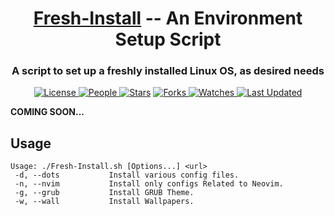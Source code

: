 <div align="center">

  <h1><a href="https://github.com/adityastomar67/Fresh-Install">Fresh-Install</a>  --  An Environment Setup Script</h1>
  <h3>A script to set up a freshly installed Linux OS, as desired needs</h3>

  
  <a href="https://github.com/adityastomar67/Fresh-Install/blob/main/LICENSE.md">
<img alt="License" src="https://img.shields.io/github/license/adityastomar67/Fresh-Install?style=flat&color=eee&label="> </a>

<a href="https://github.com/adityastomar67/Fresh-Install/graphs/contributors">
<img alt="People" src="https://img.shields.io/github/contributors/adityastomar67/Fresh-Install?style=flat&color=ffaaf2&label=People"> </a>

<a href="https://github.com/adityastomar67/Fresh-Install/stargazers">
<img alt="Stars" src="https://img.shields.io/github/stars/adityastomar67/Fresh-Install?style=flat&color=98c379&label=Stars"></a>

<a href="https://github.com/adityastomar67/Fresh-Install/network/members">
<img alt="Forks" src="https://img.shields.io/github/forks/adityastomar67/Fresh-Install?style=flat&color=66a8e0&label=Forks"> </a>

<a href="https://github.com/adityastomar67/Fresh-Install/watchers">
<img alt="Watches" src="https://img.shields.io/github/watchers/adityastomar67/Fresh-Install?style=flat&color=f5d08b&label=Watches"> </a>

<a href="https://github.com/adityastomar67/Fresh-Install/pulse">
<img alt="Last Updated" src="https://img.shields.io/github/last-commit/adityastomar67/Fresh-Install?style=flat&color=e06c75&label="> </a>
  
</div>

**COMING SOON...**

## Usage
```
Usage: ./Fresh-Install.sh [Options...] <url>
 -d, --dots           Install various config files.
 -n, --nvim           Install only configs Related to Neovim.
 -g, --grub           Install GRUB Theme.
 -w, --wall           Install Wallpapers.
 ```
